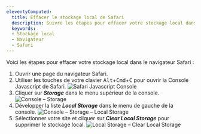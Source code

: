 ```yaml
---  
eleventyComputed:  
  title: Effacer le stockage local de Safari  
  description: Suivre les étapes pour effacer votre stockage local dans le navigateur Safari.  
  keywords:  
  - Stockage local  
  - Navigateur  
  - Safari  
---  
```

Voici les étapes pour effacer votre stockage local dans le navigateur Safari :

1. Ouvrir une page du navigateur Safari.
1. Utiliser les touches de votre clavier <kbd>Alt</kbd>+<kbd>Cmd</kbd>+<kbd>C</kbd> pour ouvrir la Console Javascript de Safari.
![Safari Javascript Console](https://cdnweb.devolutions.net/docs/docs_en_kb_KB4877.png)
1. Cliquer sur ***Storage*** dans le menu supérieur de la console.
![Console – Storage](https://cdnweb.devolutions.net/docs/docs_en_kb_KB4878.png)
1. Développer la liste ***Local Storage*** dans le menu de gauche de la console.
![Console – Storage – Local Storage](https://cdnweb.devolutions.net/docs/docs_en_kb_KB4879.png)
1. Sélectionner votre site et cliquer sur ***Clear Local Storage*** pour supprimer le stockage local.
![Local Storage – Clear Local Storage](https://cdnweb.devolutions.net/docs/docs_en_kb_KB4880.png)
